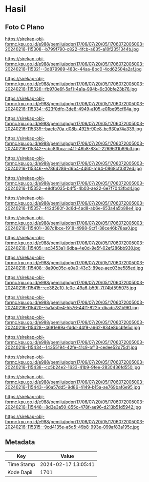 # Hasil

## Foto C Plano

https://sirekap-obj-formc.kpu.go.id/e988/pemilu/pdpr/17/06/07/20/05/1706072005003-20240216-115308--b799f790-c822-4fcb-a635-a10f2351344b.jpg

https://sirekap-obj-formc.kpu.go.id/e988/pemilu/pdpr/17/06/07/20/05/1706072005003-20240216-115321--3d879989-483c-44aa-8bc0-4cd62504a2af.jpg

https://sirekap-obj-formc.kpu.go.id/e988/pemilu/pdpr/17/06/07/20/05/1706072005003-20240216-115326--fb970e6f-5af1-4a1a-994b-6c30bfe23b76.jpg

https://sirekap-obj-formc.kpu.go.id/e988/pemilu/pdpr/17/06/07/20/05/1706072005003-20240216-115334--623f0dfc-3de8-4949-a105-e01be95cf64a.jpg

https://sirekap-obj-formc.kpu.go.id/e988/pemilu/pdpr/17/06/07/20/05/1706072005003-20240216-115339--baefc70a-d08b-4925-90e8-bc930a74a339.jpg

https://sirekap-obj-formc.kpu.go.id/e988/pemilu/pdpr/17/06/07/20/05/1706072005003-20240216-115342--cbc83bca-c41f-48b8-83cf-2269631b89b3.jpg

https://sirekap-obj-formc.kpu.go.id/e988/pemilu/pdpr/17/06/07/20/05/1706072005003-20240216-115346--e7864286-d6b4-4460-a164-0868cf33f2ed.jpg

https://sirekap-obj-formc.kpu.go.id/e988/pemilu/pdpr/17/06/07/20/05/1706072005003-20240216-115352--e9dfb035-b4f5-4b03-ae22-6e7f7043fbd4.jpg

https://sirekap-obj-formc.kpu.go.id/e988/pemilu/pdpr/17/06/07/20/05/1706072005003-20240216-115357--f42d580f-3d6d-4ad8-ab6e-653a4a5b88e4.jpg

https://sirekap-obj-formc.kpu.go.id/e988/pemilu/pdpr/17/06/07/20/05/1706072005003-20240216-115401--387c1bce-1918-4998-9cf1-38ce46b78aa0.jpg

https://sirekap-obj-formc.kpu.go.id/e988/pemilu/pdpr/17/06/07/20/05/1706072005003-20240216-115405--ac3453a1-6dba-4e0d-9e5f-02ef286bb930.jpg

https://sirekap-obj-formc.kpu.go.id/e988/pemilu/pdpr/17/06/07/20/05/1706072005003-20240216-115408--8a90c05c-e0a0-43c3-89ee-aec03be585ed.jpg

https://sirekap-obj-formc.kpu.go.id/e988/pemilu/pdpr/17/06/07/20/05/1706072005003-20240216-115415--cc382c10-fc0e-49a6-b59f-7f74bf595075.jpg

https://sirekap-obj-formc.kpu.go.id/e988/pemilu/pdpr/17/06/07/20/05/1706072005003-20240216-115420--5a1a50e4-5576-44f1-822b-dbadc781b961.jpg

https://sirekap-obj-formc.kpu.go.id/e988/pemilu/pdpr/17/06/07/20/05/1706072005003-20240216-115428--4681e89a-fddd-44f9-a662-834e8bcbfe5d.jpg

https://sirekap-obj-formc.kpu.go.id/e988/pemilu/pdpr/17/06/07/20/05/1706072005003-20240216-115434--14355194-42fe-41c9-bf13-cedee52d75d1.jpg

https://sirekap-obj-formc.kpu.go.id/e988/pemilu/pdpr/17/06/07/20/05/1706072005003-20240216-115438--cc5b24e2-1633-41b9-9fee-2830436fd550.jpg

https://sirekap-obj-formc.kpu.go.id/e988/pemilu/pdpr/17/06/07/20/05/1706072005003-20240216-115443--66a57dd5-9d86-4149-b15a-ae769baf6e95.jpg

https://sirekap-obj-formc.kpu.go.id/e988/pemilu/pdpr/17/06/07/20/05/1706072005003-20240216-115448--8d3e3a50-855c-478f-ae96-d213b51d5942.jpg

https://sirekap-obj-formc.kpu.go.id/e988/pemilu/pdpr/17/06/07/20/05/1706072005003-20240216-115315--9cd4135e-a5d5-49b8-993e-099af83a195c.jpg


## Metadata

| Key        | Value               |
| ---------- | ------------------- |
| Time Stamp | 2024-02-17 13:05:41 |
| Kode Dapil | 1701                |



